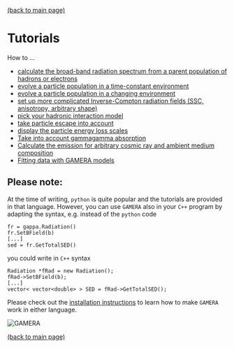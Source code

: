 [(back to main page)](main_page.md)

Tutorials
=========


How to ...

- [calculate the broad-band radiation spectrum from a parent population of hadrons or electrons](radiation_modeling.md)
- [evolve a particle population in a time-constant environment](time_independent_modeling.md)
- [evolve a particle population in a changing environment](time_dependent_modeling.md)
- [set up more complicated Inverse-Compton radiation fields (SSC, anisotropy, arbitrary shape)](inverse_compton.md)
- [pick your hadronic interaction model](hadronic_models.md)
- [take particle escape into account](particle_escape.md)
- [display the particle energy loss scales](energy_loss.md)
- [Take into account gammagamma absorption](gammagamma_absorption.md)
- [Calculate the emission for arbitrary cosmic ray and ambient medium composition](hadronic_components.md)
- [Fitting data with GAMERA models](fitting_data.md)

Please note:
------------
 
At the time of writing, `python` is quite popular and the tutorials are provided in that 
language. However, you can use `GAMERA` also in your `C++` program by adapting 
the syntax, e.g. instead of the `python` code
```
fr = gappa.Radiation()
fr.SetBField(b)
[...]
sed = fr.GetTotalSED()
```
you could write in `C++` syntax
```
Radiation *fRad = new Radiation();
fRad->SetBField(b);
[...]
vector< vector<double> > SED = fRad->GetTotalSED();
```
Please check out the [installation instructions](download_installation.md) to learn how to make `GAMERA` work
in either language.

![GAMERA](GAMERA.png) 

[(back to main page)](main_page.md)
